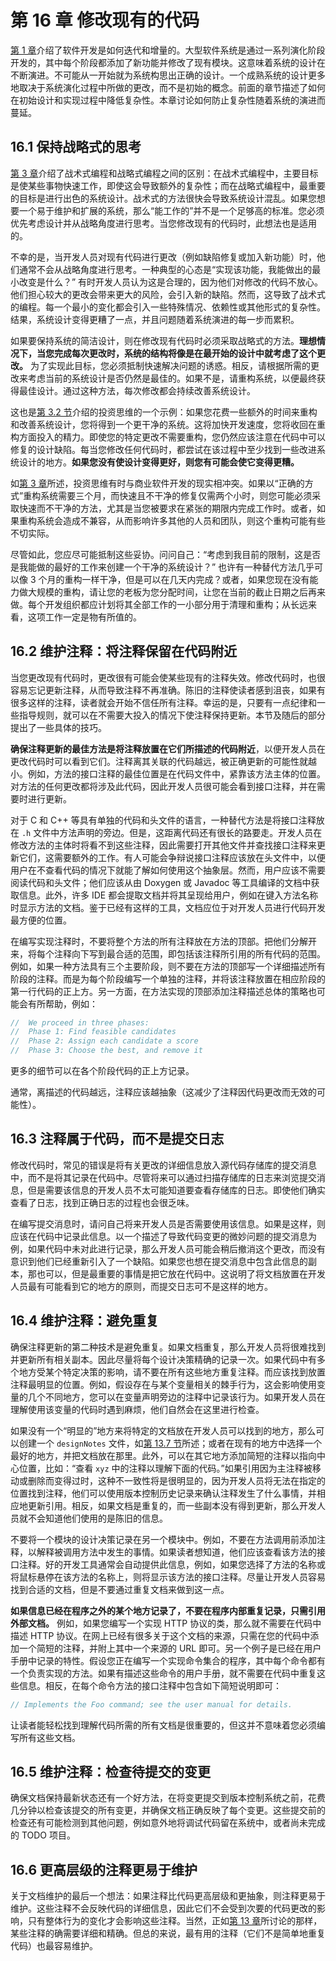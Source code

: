 # 第 16 章 修改现有的代码

[第 1 章](ch01.md)介绍了软件开发是如何迭代和增量的。大型软件系统是通过一系列演化阶段开发的，其中每个阶段都添加了新功能并修改了现有模块。这意味着系统的设计在不断演进。不可能从一开始就为系统构思出正确的设计。一个成熟系统的设计更多地取决于系统演化过程中所做的更改，而不是初始的概念。前面的章节描述了如何在初始设计和实现过程中降低复杂性。本章讨论如何防止复杂性随着系统的演进而蔓延。

## 16.1 保持战略式的思考

[第 3 章](ch03.md)介绍了战术式编程和战略式编程之间的区别：在战术式编程中，主要目标是使某些事物快速工作，即使这会导致额外的复杂性；而在战略式编程中，最重要的目标是进行出色的系统设计。战术式的方法很快会导致系统设计混乱。如果您想要一个易于维护和扩展的系统，那么“能工作的”并不是一个足够高的标准。您必须优先考虑设计并从战略角度进行思考。当您修改现有的代码时，此想法也是适用的。

不幸的是，当开发人员对现有代码进行更改（例如缺陷修复或加入新功能）时，他们通常不会从战略角度进行思考。一种典型的心态是“实现该功能，我能做出的最小改变是什么？” 有时开发人员认为这是合理的，因为他们对修改的代码不放心。他们担心较大的更改会带来更大的风险，会引入新的缺陷。然而，这导致了战术式的编程。每一个最小的变化都会引入一些特殊情况、依赖性或其他形式的复杂性。结果，系统设计变得更糟了一点，并且问题随着系统演进的每一步而累积。

如果要保持系统的简洁设计，则在修改现有代码时必须采取战略式的方法。**理想情况下，当您完成每次更改时，系统的结构将像是在最开始的设计中就考虑了这个更改。** 为了实现此目标，您必须抵制快速解决问题的诱惑。相反，请根据所需的更改来考虑当前的系统设计是否仍然是最佳的。如果不是，请重构系统，以便最终获得最佳设计。通过这种方法，每次修改都会持续改善系统设计。

这也是[第 3.2 节](ch03.md)介绍的投资思维的一个示例：如果您花费一些额外的时间来重构和改善系统设计，您将得到一个更干净的系统。这将加快开发速度，您将收回在重构方面投入的精力。即使您的特定更改不需要重构，您仍然应该注意在代码中可以修复的设计缺陷。每当您修改任何代码时，都尝试在该过程中至少找到一些改进系统设计的地方。**如果您没有使设计变得更好，则您有可能会使它变得更糟。**

如[第 3 章](ch03.md)所述，投资思维有时与商业软件开发的现实相冲突。如果以“正确的方式”重构系统需要三个月，而快速且不干净的修复仅需两个小时，则您可能必须采取快速而不干净的方法，尤其是当您被要求在紧张的期限内完成工作时。或者，如果重构系统会造成不兼容，从而影响许多其他的人员和团队，则这个重构可能有些不切实际。

尽管如此，您应尽可能抵制这些妥协。问问自己：“考虑到我目前的限制，这是否是我能做的最好的工作来创建一个干净的系统设计？” 也许有一种替代方法几乎可以像 3 个月的重构一样干净，但是可以在几天内完成？或者，如果您现在没有能力做大规模的重构，请让您的老板为您分配时间，让您在当前的截止日期之后再来做。每个开发组织都应计划将其全部工作的一小部分用于清理和重构；从长远来看，这项工作一定是物有所值的。

## 16.2 维护注释：将注释保留在代码附近

当您更改现有代码时，更改很有可能会使某些现有的注释失效。修改代码时，也很容易忘记更新注释，从而导致注释不再准确。陈旧的注释使读者感到沮丧，如果有很多这样的注释，读者就会开始不信任所有注释。幸运的是，只要有一点纪律和一些指导规则，就可以在不需要大投入的情况下使注释保持更新。本节及随后的部分提出了一些具体的技巧。

**确保注释更新的最佳方法是将注释放置在它们所描述的代码附近**，以便开发人员在更改代码时可以看到它们。注释离其关联的代码越远，被正确更新的可能性就越小。例如，方法的接口注释的最佳位置是在代码文件中，紧靠该方法主体的位置。对方法的任何更改都将涉及此代码，因此开发人员很可能会看到接口注释，并在需要时进行更新。

对于 C 和 C++ 等具有单独的代码和头文件的语言，一种替代方法是将接口注释放在 `.h` 文件中方法声明的旁边。但是，这距离代码还有很长的路要走。开发人员在修改方法的主体时将看不到这些注释，因此需要打开其他文件并查找接口注释来更新它们，这需要额外的工作。有人可能会争辩说接口注释应该放在头文件中，以便用户在不查看代码的情况下就能了解如何使用这个抽象层。然而，用户应该不需要阅读代码和头文件；他们应该从由 Doxygen 或 Javadoc 等工具编译的文档中获取信息。此外，许多 IDE 都会提取文档并将其呈现给用户，例如在键入方法名称时显示方法的文档。鉴于已经有这样的工具，文档应位于对开发人员进行代码开发最方便的位置。

在编写实现注释时，不要将整个方法的所有注释放在方法的顶部。把他们分解开来，将每个注释向下写到最合适的范围，即包括该注释所引用的所有代码的范围。例如，如果一种方法具有三个主要阶段，则不要在方法的顶部写一个详细描述所有阶段的注释。而是为每个阶段编写一个单独的注释，并将该注释放置在相应阶段的第一行代码的正上方。另一方面，在方法实现的顶部添加注释描述总体的策略也可能会有所帮助，例如：

```java
//  We proceed in three phases:
//  Phase 1: Find feasible candidates
//  Phase 2: Assign each candidate a score
//  Phase 3: Choose the best, and remove it
```

更多的细节可以在各个阶段代码的正上方记录。

通常，离描述的代码越远，注释应该越抽象（这减少了注释因代码更改而无效的可能性）。

## 16.3 注释属于代码，而不是提交日志

修改代码时，常见的错误是将有关更改的详细信息放入源代码存储库的提交消息中，而不是将其记录在代码中。尽管将来可以通过扫描存储库的日志来浏览提交消息，但是需要该信息的开发人员不太可能知道要查看存储库的日志。即使他们确实查看了日志，找到正确日志的过程也会很乏味。

在编写提交消息时，请问自己将来开发人员是否需要使用该信息。如果是这样，则应该在代码中记录此信息。以一个描述了导致代码变更的微妙问题的提交消息为例，如果代码中未对此进行记录，那么开发人员可能会稍后撤消这个更改，而没有意识到他们已经重新引入了一个缺陷。如果您也想在提交消息中包含此信息的副本，那也可以，但是最重要的事情是把它放在代码中。这说明了将文档放置在开发人员最有可能看到它的地方的原则，而提交日志可不是这样的地方。

## 16.4 维护注释：避免重复

确保注释更新的第二种技术是避免重复。如果文档重复，那么开发人员将很难找到并更新所有相关副本。因此尽量将每个设计决策精确的记录一次。如果代码中有多个地方受某个特定决策的影响，请不要在所有这些地方重复注释。而应该找到放置注释最明显的位置。例如，假设存在与某个变量相关的棘手行为，这会影响使用变量的几个不同地方，您可以在变量声明旁边的注释中记录该行为。如果开发人员在理解使用该变量的代码时遇到麻烦，他们自然会在这里进行检查。

如果没有一个“明显的”地方来将特定的文档放在开发人员可以找到的地方，那么可以创建一个 `designNotes` 文件，如[第 13.7 节](ch13.md)所述；或者在现有的地方中选择一个最好的地方，并把文档放在那里。此外，可以在其它地方添加简短的注释以指向中心位置，比如：“查看 `xyz` 中的注释以理解下面的代码。”如果引用因为主注释被移动或删除而变得过时，这种不一致性将是很明显的，因为开发人员将无法在指定的位置找到注释，他们可以使用版本控制历史记录来确认注释发生了什么事情，并相应地更新引用。相反，如果文档是重复的，而一些副本没有得到更新，那么开发人员就不会知道他们使用的是陈旧的信息。

不要将一个模块的设计决策记录在另一个模块中。例如，不要在方法调用前添加注释，以解释被调用方法中发生的事情。如果读者想知道，他们应该查看该方法的接口注释。好的开发工具通常会自动提供此信息，例如，如果您选择了方法的名称或将鼠标悬停在该方法的名称上，则将显示该方法的接口注释。尽量让开发人员容易找到合适的文档，但是不要通过重复文档来做到这一点。

**如果信息已经在程序之外的某个地方记录了，不要在程序内部重复记录，只需引用外部文档。** 例如，如果您编写一个实现 HTTP 协议的类，那么就不需要在代码中描述 HTTP 协议。在网上已经有很多关于这个文档的来源，只需在您的代码中添加一个简短的注释，并附上其中一个来源的 URL 即可。另一个例子是已经在用户手册中记录的特性。假设您正在编写一个实现命令集合的程序，其中每个命令都有一个负责实现的方法。如果有描述这些命令的用户手册，就不需要在代码中重复这些信息。相反，在每个命令方法的接口注释中包含如下简短说明即可：

```java
// Implements the Foo command; see the user manual for details.
```

让读者能轻松找到理解代码所需的所有文档是很重要的，但这并不意味着您必须编写所有这些文档。

## 16.5 维护注释：检查待提交的变更

确保文档保持最新状态还有一个好方法，在将变更提交到版本控制系统之前，花费几分钟以检查该提交的所有变更，并确保文档正确反映了每个变更。这些提交前的检查还有可能检测到其他问题，例如意外地将调试代码留在系统中，或者尚未完成的 TODO 项目。

## 16.6 更高层级的注释更易于维护

关于文档维护的最后一个想法：如果注释比代码更高层级和更抽象，则注释更易于维护。这些注释不会反映代码的详细信息，因此它们不会受到次要的代码更改的影响，只有整体行为的变化才会影响这些注释。当然，正如[第 13 章](ch13.md)所讨论的那样，某些注释的确需要详细和精确。但总的来说，最有用的注释（它们不是简单地重复代码）也最容易维护。
